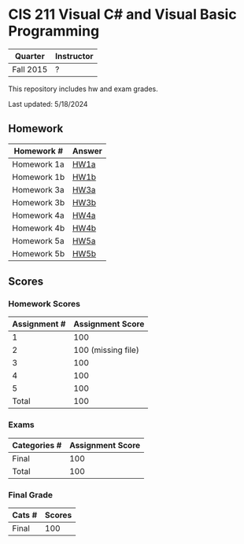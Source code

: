 # CIS 211 Visual C# and Visual Basic Programming

Quarter | Instructor
------- | ----------
Fall 2015 | ?

This repository includes hw and exam grades.

Last updated: 5/18/2024

## Homework
Homework # | Answer
---------- | ------
Homework 1a| [HW1a](https://github.com/rebelskywalker/CIS-211/tree/main/CS1%20-%20Electric%20Customer)
Homework 1b| [HW1b](https://github.com/rebelskywalker/CIS-211/tree/main/CS1%20-%20Welcome)
Homework 3a| [HW3a](https://github.com/rebelskywalker/CIS-211/tree/main/CS3%20-%20Scores)
Homework 3b| [HW3b](https://github.com/rebelskywalker/CIS-211/tree/main/CS3%20-%20Electric%20Bill)
Homework 4a| [HW4a](https://github.com/rebelskywalker/CIS-211/tree/main/CS4%20-%20Calculate%20Fee)
Homework 4b| [HW4b](https://github.com/rebelskywalker/CIS-211/tree/main/CS4%20-%20Electric%20Bill)
Homework 5a| [HW5a](https://github.com/rebelskywalker/CIS-211/tree/main/CS5%20-%20Student%20Fee)
Homework 5b| [HW5b](https://github.com/rebelskywalker/CIS-211/tree/main/CS5%20-%20Electric%20Bill%20Calculator)

## Scores

### Homework Scores
Assignment # | Assignment Score
------------ | ----------------
1            | 100
2            | 100 (missing file)
3            | 100
4            | 100
5            | 100
Total        | 100

### Exams
Categories # | Assignment Score
------------ | ----------------
Final        | 100
Total        | 100

### Final Grade
Cats # | Scores
-----  | ---------
Final  | 100

